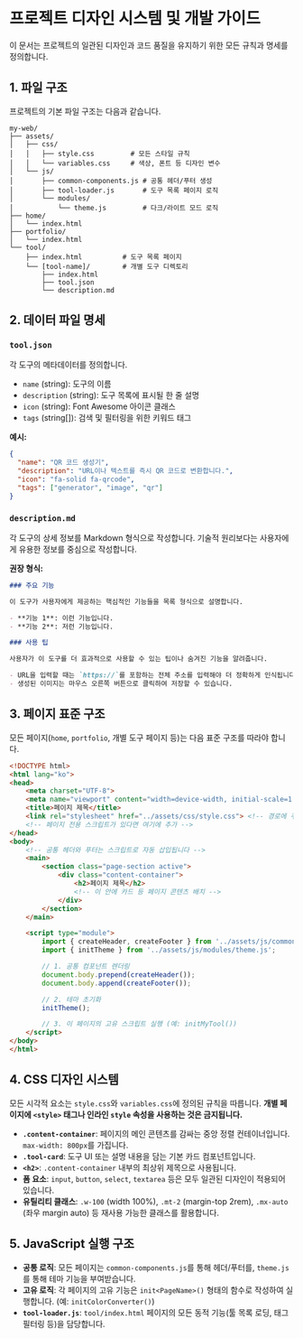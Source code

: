 # 프로젝트 디자인 시스템 및 개발 가이드

이 문서는 프로젝트의 일관된 디자인과 코드 품질을 유지하기 위한 모든 규칙과 명세를 정의합니다.

## 1. 파일 구조

프로젝트의 기본 파일 구조는 다음과 같습니다.

```
my-web/
├── assets/
│   ├── css/
│   │   ├── style.css         # 모든 스타일 규칙
│   │   └── variables.css     # 색상, 폰트 등 디자인 변수
│   └── js/
│       ├── common-components.js # 공통 헤더/푸터 생성
│       ├── tool-loader.js       # 도구 목록 페이지 로직
│       └── modules/
│           └── theme.js         # 다크/라이트 모드 로직
├── home/
│   └── index.html
├── portfolio/
│   └── index.html
└── tool/
    ├── index.html          # 도구 목록 페이지
    └── [tool-name]/        # 개별 도구 디렉토리
        ├── index.html
        ├── tool.json
        └── description.md
```

## 2. 데이터 파일 명세

### `tool.json`

각 도구의 메타데이터를 정의합니다.

- `name` (string): 도구의 이름
- `description` (string): 도구 목록에 표시될 한 줄 설명
- `icon` (string): Font Awesome 아이콘 클래스
- `tags` (string[]): 검색 및 필터링을 위한 키워드 태그

**예시:**
```json
{
  "name": "QR 코드 생성기",
  "description": "URL이나 텍스트를 즉시 QR 코드로 변환합니다.",
  "icon": "fa-solid fa-qrcode",
  "tags": ["generator", "image", "qr"]
}
```

### `description.md`

각 도구의 상세 정보를 Markdown 형식으로 작성합니다. 기술적 원리보다는 사용자에게 유용한 정보를 중심으로 작성합니다.

**권장 형식:**
```markdown
### 주요 기능

이 도구가 사용자에게 제공하는 핵심적인 기능들을 목록 형식으로 설명합니다.

- **기능 1**: 이런 기능입니다.
- **기능 2**: 저런 기능입니다.

### 사용 팁

사용자가 이 도구를 더 효과적으로 사용할 수 있는 팁이나 숨겨진 기능을 알려줍니다.

- URL을 입력할 때는 `https://`를 포함하는 전체 주소를 입력해야 더 정확하게 인식됩니다.
- 생성된 이미지는 마우스 오른쪽 버튼으로 클릭하여 저장할 수 있습니다.
```

## 3. 페이지 표준 구조

모든 페이지(`home`, `portfolio`, 개별 도구 페이지 등)는 다음 표준 구조를 따라야 합니다.

```html
<!DOCTYPE html>
<html lang="ko">
<head>
    <meta charset="UTF-8">
    <meta name="viewport" content="width=device-width, initial-scale=1.0">
    <title>페이지 제목</title>
    <link rel="stylesheet" href="../assets/css/style.css"> <!-- 경로에 주의 -->
    <!-- 페이지 전용 스크립트가 있다면 여기에 추가 -->
</head>
<body>
    <!-- 공통 헤더와 푸터는 스크립트로 자동 삽입됩니다 -->
    <main>
        <section class="page-section active">
            <div class="content-container">
                <h2>페이지 제목</h2>
                <!-- 이 안에 카드 등 페이지 콘텐츠 배치 -->
            </div>
        </section>
    </main>

    <script type="module">
        import { createHeader, createFooter } from '../assets/js/common-components.js';
        import { initTheme } from '../assets/js/modules/theme.js';

        // 1. 공통 컴포넌트 렌더링
        document.body.prepend(createHeader());
        document.body.append(createFooter());

        // 2. 테마 초기화
        initTheme();

        // 3. 이 페이지의 고유 스크립트 실행 (예: initMyTool())
    </script>
</body>
</html>
```

## 4. CSS 디자인 시스템

모든 시각적 요소는 `style.css`와 `variables.css`에 정의된 규칙을 따릅니다. **개별 페이지에 `<style>` 태그나 인라인 `style` 속성을 사용하는 것은 금지됩니다.**

- **`.content-container`**: 페이지의 메인 콘텐츠를 감싸는 중앙 정렬 컨테이너입니다. `max-width: 800px`를 가집니다.
- **`.tool-card`**: 도구 UI 또는 설명 내용을 담는 기본 카드 컴포넌트입니다.
- **`<h2>`**: `.content-container` 내부의 최상위 제목으로 사용됩니다.
- **폼 요소**: `input`, `button`, `select`, `textarea` 등은 모두 일관된 디자인이 적용되어 있습니다.
- **유틸리티 클래스**: `.w-100` (width 100%), `.mt-2` (margin-top 2rem), `.mx-auto` (좌우 margin auto) 등 재사용 가능한 클래스를 활용합니다.

## 5. JavaScript 실행 구조

- **공통 로직**: 모든 페이지는 `common-components.js`를 통해 헤더/푸터를, `theme.js`를 통해 테마 기능을 부여받습니다.
- **고유 로직**: 각 페이지의 고유 기능은 `init<PageName>()` 형태의 함수로 작성하여 실행합니다. (예: `initColorConverter()`)
- **`tool-loader.js`**: `tool/index.html` 페이지의 모든 동적 기능(툴 목록 로딩, 태그 필터링 등)을 담당합니다.